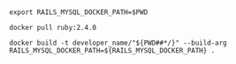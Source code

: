 # 

`
export RAILS_MYSQL_DOCKER_PATH=$PWD
`

`
docker pull ruby:2.4.0
`

`
docker build -t developer_name/"${PWD##*/}" --build-arg RAILS_MYSQL_DOCKER_PATH=${RAILS_MYSQL_DOCKER_PATH} .
`
